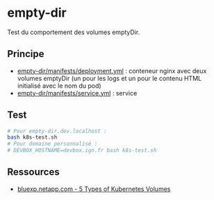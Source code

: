 # empty-dir

Test du comportement des volumes emptyDir.

## Principe

* [empty-dir/manifests/deployment.yml](manifests/deployment.yml) : conteneur nginx avec deux volumes emptyDir (un pour les logs et un pour le contenu HTML initialisé avec le nom du pod)
* [empty-dir/manifests/service.yml](manifests/service.yml) : service

## Test

```bash
# Pour empty-dir.dev.localhost :
bash k8s-test.sh
# Pour domaine personnalisé :
# DEVBOX_HOSTNAME=devbox.ign.fr bash k8s-test.sh
```

## Ressources

* [bluexp.netapp.com - 5 Types of Kubernetes Volumes](https://bluexp.netapp.com/blog/cvo-blg-5-types-of-kubernetes-volumes-and-how-to-work-with-them)
